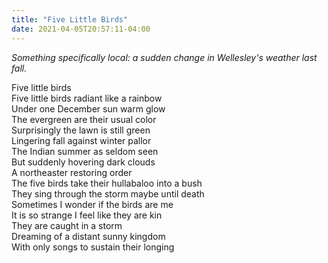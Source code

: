 ```yaml
---
title: "Five Little Birds"
date: 2021-04-05T20:57:11-04:00
---
```


_Something specifically local: a sudden change in Wellesley's weather last fall._

Five little birds \
Five little birds radiant like a rainbow \
Under one December sun warm glow \
The evergreen are their usual color \
Surprisingly the lawn is still green \
Lingering fall against winter pallor \
The Indian summer as seldom seen \
But suddenly hovering dark clouds \
A northeaster restoring order \
The five birds take their hullabaloo into a bush \
They sing through the storm maybe until death \
Sometimes I wonder if the birds are me \
It is so strange I feel like they are kin \
They are caught in a storm \
Dreaming of a distant sunny kingdom \
With only songs to sustain their longing
